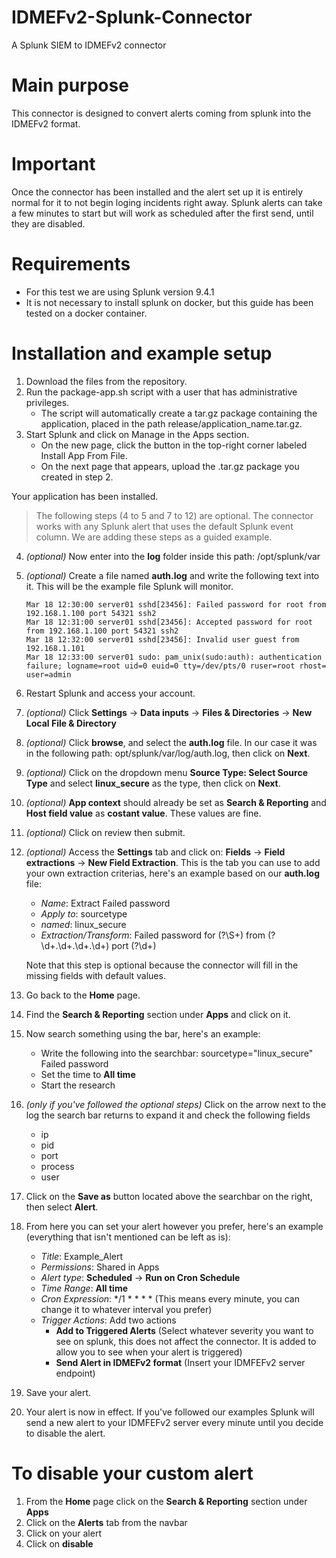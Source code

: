 # IDMEFv2-Splunk-Connector
A Splunk SIEM to IDMEFv2 connector

# Main purpose
This connector is designed to convert alerts coming from splunk into the IDMEFv2 format.  

# Important 
Once the connector has been installed and the alert set up it is entirely normal for it to not begin loging incidents right away. Splunk alerts can take a few minutes to start but will work as scheduled after the first send, until they are disabled.  

# Requirements
- For this test we are using Splunk version 9.4.1
- It is not necessary to install splunk on docker, but this guide has been tested on a docker container.

# Installation and example setup
1. Download the files from the repository.
2. Run the package-app.sh script with a user that has administrative privileges.
    - The script will automatically create a tar.gz package containing the application, placed in the path release/application_name.tar.gz.
3. Start Splunk and click on Manage in the Apps section.
    - On the new page, click the button in the top-right corner labeled Install App From File.
    - On the next page that appears, upload the .tar.gz package you created in step 2.

Your application has been installed.

> The following steps (4 to 5 and 7 to 12) are optional. The connector works with any Splunk alert that uses the default Splunk event column. We are adding these steps as a guided example.
4. *(optional)* Now enter into the **log** folder inside this path: /opt/splunk/var
5. *(optional)* Create a file named **auth.log** and write the following text into it. This will be the example file Splunk will monitor.
    ```
    Mar 18 12:30:00 server01 sshd[23456]: Failed password for root from 192.168.1.100 port 54321 ssh2
    Mar 18 12:31:00 server01 sshd[23456]: Accepted password for root from 192.168.1.100 port 54321 ssh2
    Mar 18 12:32:00 server01 sshd[23456]: Invalid user guest from 192.168.1.101
    Mar 18 12:33:00 server01 sudo: pam_unix(sudo:auth): authentication failure; logname=root uid=0 euid=0 tty=/dev/pts/0 ruser=root rhost= user=admin
    ```
6. Restart Splunk and access your account.
7. *(optional)* Click **Settings** -> **Data inputs** -> **Files & Directories** -> **New Local File & Directory**
8. *(optional)* Click **browse**, and select the **auth.log** file. In our case it was in the following path: opt/splunk/var/log/auth.log, then click on **Next**.
9. *(optional)* Click on the dropdown menu **Source Type: Select Source Type** and select **linux_secure** as the type, then click on **Next**.
10. *(optional)* **App context** should already be set as **Search & Reporting** and **Host field value** as **costant value**. These values are fine.
11. *(optional)* Click on review then submit.
12. *(optional)* Access the **Settings** tab and click on: **Fields** -> **Field extractions** -> **New Field Extraction**. This is the tab you can use to add your own extraction criterias, here's an example based on our **auth.log** file: 
    - *Name*: Extract Failed password
    - *Apply to*: sourcetype
    - *named*: linux_secure
    - *Extraction/Transform*: Failed password for (?<user>\S+) from (?<ip>\d+\.\d+\.\d+\.\d+) port (?<port>\d+)  
    
    Note that this step is optional because the connector will fill in the missing fields with default values.
13. Go back to the **Home** page.
14. Find the **Search & Reporting** section under **Apps** and click on it.
15. Now search something using the bar, here's an example:
    - Write the following into the searchbar: sourcetype="linux_secure" Failed password
    - Set the time to **All time**
    - Start the research
16. *(only if you've followed the optional steps)* Click on the arrow next to the log the search bar returns to expand it and check the following fields
    - ip
    - pid
    - port
    - process
    - user
17. Click on the **Save as** button located above the searchbar on the right, then select **Alert**.
18. From here you can set your alert however you prefer, here's an example (everything that isn't mentioned can be left as is):
    - *Title*: Example_Alert
    - *Permissions*: Shared in Apps
    - *Alert type*: **Scheduled** -> **Run on Cron Schedule**
    - *Time Range*: **All time**
    - *Cron Expression*: */1 * * * * (This means every minute, you can change it to whatever interval you prefer)
    - *Trigger Actions*: Add two actions
        - **Add to Triggered Alerts** (Select whatever severity you want to see on splunk, this does not affect the connector. It is added to allow you to see when your alert is triggered)
        - **Send Alert in IDMEFv2 format** (Insert your IDMFEFv2 server endpoint)
19. Save your alert.
20. Your alert is now in effect. If you've followed our examples Splunk will send a new alert to your IDMFEFv2 server every minute until you decide to disable the alert.

# To disable your custom alert
1. From the **Home** page click on the **Search & Reporting** section under **Apps**
2. Click on the **Alerts** tab from the navbar
3. Click on your alert
4. Click on **disable**